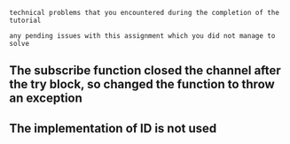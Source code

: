 

    technical problems that you encountered during the completion of the tutorial

    any pending issues with this assignment which you did not manage to solve


## The subscribe function closed the channel after the try block, so changed the function to throw an exception

## The implementation of ID is not used